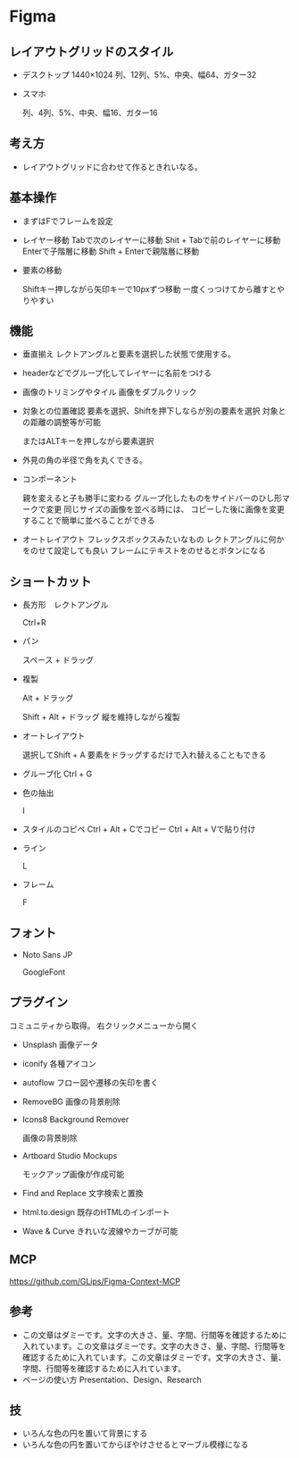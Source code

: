 # Figma

## レイアウトグリッドのスタイル

- デスクトップ 1440×1024
  列、12列、5%、中央、幅64、ガター32

- スマホ

  列、4列、5%、中央、幅16、ガター16

## 考え方

- レイアウトグリッドに合わせて作るときれいなる。

## 基本操作

- まずはFでフレームを設定

- レイヤー移動
  Tabで次のレイヤーに移動
  Shit + Tabで前のレイヤーに移動
  Enterで子階層に移動
  Shift + Enterで親階層に移動

- 要素の移動

  Shiftキー押しながら矢印キーで10pxずつ移動
  一度くっつけてから離すとやりやすい

## 機能

- 垂直揃え
  レクトアングルと要素を選択した状態で使用する。 

- headerなどでグループ化してレイヤーに名前をつける

- 画像のトリミングやタイル
  画像をダブルクリック

- 対象との位置確認
  要素を選択、Shiftを押下しならが別の要素を選択
  対象との距離の調整等が可能

  またはALTキーを押しながら要素選択

- 外見の角の半径で角を丸くできる。

- コンポーネント

  親を変えると子も勝手に変わる
  グループ化したものをサイドバーのひし形マークで変更
  同じサイズの画像を並べる時には、
  コピーした後に画像を変更することで簡単に並べることができる

- オートレイアウト
  フレックスボックスみたいなもの
  レクトアングルに何かをのせて設定しても良い
  フレームにテキストをのせるとボタンになる

## ショートカット

- 長方形　レクトアングル

  Ctrl+R 

- パン

  スペース + ドラッグ

- 複製

  Alt + ドラッグ

  Shift + Alt + ドラッグ 縦を維持しながら複製
  
- オートレイアウト

  選択してShift + A
  要素をドラッグするだけで入れ替えることもできる

- グループ化
  Ctrl + G

- 色の抽出

  I

- スタイルのコピペ
  Ctrl + Alt + Cでコピー
  Ctrl + Alt + Vで貼り付け

- ライン

  L

- フレーム

  F

## フォント

- Noto Sans JP

  GoogleFont

## プラグイン

コミュニティから取得。
右クリックメニューから開く

- Unsplash
  画像データ

- iconify
  各種アイコン

- autoflow
  フロー図や遷移の矢印を書く

- RemoveBG
  画像の背景削除

- Icons8 Background Remover
  
  画像の背景削除
  
- Artboard Studio Mockups

  モックアップ画像が作成可能

- Find and Replace
  文字検索と置換
  
- html.to.design
  既存のHTMLのインポート

- Wave & Curve
  きれいな波線やカーブが可能

## MCP

https://github.com/GLips/Figma-Context-MCP

## 参考

- この文章はダミーです。文字の大きさ、量、字間、行間等を確認するために入れています。この文章はダミーです。文字の大きさ、量、字間、行間等を確認するために入れています。この文章はダミーです。文字の大きさ、量、字間、行間等を確認するために入れています。
- ページの使い方
  Presentation、Design、Research

## 技

- いろんな色の円を置いて背景にする
- いろんな色の円を置いてからぼやけさせるとマーブル模様になる
